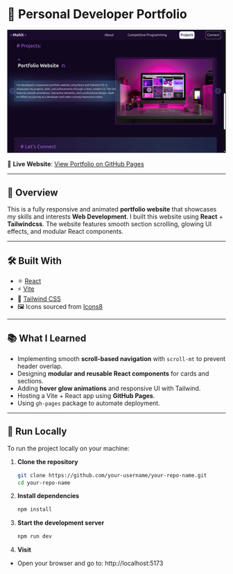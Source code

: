# 💼 Personal Developer Portfolio

![Screenshot](./src/assets/Projects/portfolioWebsite.png)

🔗 **Live Website**: [View Portfolio on GitHub Pages](https://mohitjaint.github.io/Portfolio-Website)

---

## 📌 Overview

This is a fully responsive and animated **portfolio website** that showcases my skills and interests **Web Development**.
I built this website using **React** + **Tailwindcss**.
The website features smooth section scrolling, glowing UI effects, and modular React components.

---

## 🛠 Built With

- ⚛️ [React](https://reactjs.org/)
- ⚡ [Vite](https://vitejs.dev/)
- 🎨 [Tailwind CSS](https://tailwindcss.com/)
- 🖼️ Icons sourced from [Icons8](https://icons8.com)

---

## 📚 What I Learned

- Implementing smooth **scroll-based navigation** with `scroll-mt` to prevent header overlap.
- Designing **modular and reusable React components** for cards and sections.
- Adding **hover glow animations** and responsive UI with Tailwind.
- Hosting a Vite + React app using **GitHub Pages**.
- Using `gh-pages` package to automate deployment.

---

## 🚀 Run Locally

To run the project locally on your machine:

1. **Clone the repository**
   ```bash
   git clone https://github.com/your-username/your-repo-name.git
   cd your-repo-name
   ```
2. **Install dependencies**
   ```bash
   npm install
   ```
3. **Start the development server**
   ```bash
   npm run dev
   ```
4. **Visit**

- Open your browser and go to: http://localhost:5173
